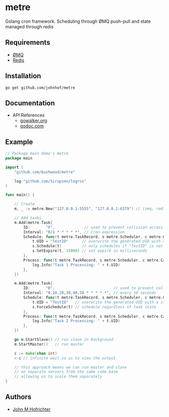 # metre

Golang cron framework. Scheduling through ØMQ push-pull and state managed through redis

## Requirements

- [ØMQ](http://zeromq.org/)
- [Redis](http://redis.io/)

## Installation

`go get github.com/johnhof/metre`

## Documentation

- API References
  - [gowalker.org](https://gowalker.org/github.com/johnhof/metre)
  - [godoc.com](https://godoc.org/github.com/johnhof/metre)

## Example

```Go
// Package main demo's metre
package main

import (
	"github.com/bushwood/metre"

	log "github.com/Sirupsen/logrus"
)

func main() {

	// Create
	m, _ := metre.New("127.0.0.1:5555", "127.0.0.1:6379") // (zmq, redis)

	// Add tasks
	m.Add(metre.Task{
		ID:       "F",             // used to prevent collision across tasks
		Interval: "0/1 * * * * *", // Cron expression
		Schedule: func(t metre.TaskRecord, s metre.Scheduler, c metre.Cache, q metre.Queue) {
			t.UID = "TestID"      // overwrite the generated UID with a static namespace
			s.Schedule(t)         // only schedules if "TestID" is not being processed ("F-TestId" not cached in a processing state)
			s.SetExpire(t, 15000) // set expire in milliseconds
		},
		Process: func(t metre.TaskRecord, s metre.Scheduler, c metre.Cache, q metre.Queue) {
			log.Info("Task 1 Processing: " + t.UID)
		},
	})

	m.Add(metre.Task{
		ID:       "B",                          // used to prevent collision across tasks
		Interval: "0,10,20,30,40,50 * * * * *", // every 10 seconds
		Schedule: func(t metre.TaskRecord, s metre.Scheduler, c metre.Cache, q metre.Queue) {
			t.UID = "TestID"   // overwrite the generated UID with a static namespace
			s.ForceSchedule(t) // schedule regardless of task state
		},
		Process: func(t metre.TaskRecord, s metre.Scheduler, c metre.Cache, q metre.Queue) {
			log.Info("Task 2 Processing: " + t.UID)
		},
	})

	go m.StartSlave() // run slave in background
	m.StartMaster()   // run master

	c := make(chan int)
	<-c // infinite wait so as to view the output

	// this approach means we can run master and slave
	// on separate servers from the same code base
	// allowing us to scale them separately
}
```

## Authors

- [John M Hofrichter](www.github.com/johnhof)
